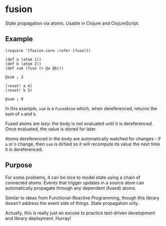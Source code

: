 # fusion

State propagation via atoms. Usable in Clojure and ClojureScript.

## Example

```
(require '[fusion.core :refer [fuse]])

(def a (atom 1))
(def b (atom 2))
(def sum (fuse (+ @a @b)))

@sum ; 3

(reset! a 4)
(reset! b 5)

@sum ; 9
```

In this example, `sum` is a `FusedAtom` which, when dereferenced, returns the
sum of `a` and `b`.

Fused atoms are _lazy_: the body is not evaluated until it is dereferenced.
Once evaluated, the value is stored for later.

Atoms dereferenced in the body are automatically watched for changes - if `a`
or `b` change, then `sum` is dirtied so it will recompute its value the next
time it is dereferenced.

## Purpose

For some problems, it can be nice to model state using a chain of connected
atoms. Events that trigger updates in a source atom can automatically propagate
through any dependent (fused) atoms.

Similar to ideas from Functional-Reactive Programming, though this library
doesn't address the event side of things. State propagation only.

Actually, this is really just an excuse to practice test-driven development and
library deployment. Hurray!
